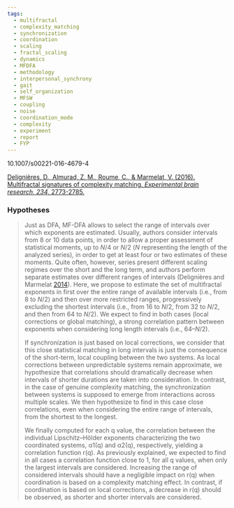 ```yaml
---
tags:
  - multifractal
  - complexity_matching
  - synchronization
  - coordination
  - scaling
  - fractal_scaling
  - dynamics
  - MFDFA
  - methodology
  - interpersonal_synchrony
  - gait
  - self_organization
  - MFSW
  - coupling
  - noise
  - coordination_mode
  - complexity
  - experiment
  - report
  - FYP
---
```

10.1007/s00221-016-4679-4

[Delignières, D., Almurad, Z. M., Roume, C., & Marmelat, V. (2016). Multifractal signatures of complexity matching. _Experimental brain research_, _234_, 2773-2785.](https://link.springer.com/article/10.1007/s00221-016-4679-4)

### Hypotheses

> Just as DFA, MF-DFA allows to select the range of intervals over which exponents are estimated. Usually, authors consider intervals from 8 or 10 data points, in order to allow a proper assessment of statistical moments, up to _N_/4 or _N_/2 (_N_ representing the length of the analyzed series), in order to get at least four or two estimates of these moments. Quite often, however, series present different scaling regimes over the short and the long term, and authors perform separate estimates over different ranges of intervals (Delignières and Marmelat [2014](https://link.springer.com/article/10.1007/s00221-016-4679-4#ref-CR7 "Delignières D, Marmelat V (2014) Strong anticipation and long-range cross-correlation: application of detrended cross-correlation analysis to human behavioral data. Phys Stat Mech Its Appl 394:47–60")). Here, we propose to estimate the set of multifractal exponents in first over the entire range of available intervals (i.e., from 8 to _N_/2) and then over more restricted ranges, progressively excluding the shortest intervals (i.e., from 16 to _N_/2, from 32 to _N_/2, and then from 64 to _N_/2). We expect to find in both cases (local corrections or global matching), a strong correlation pattern between exponents when considering long length intervals (i.e., 64–_N_/2). 
> 
> If synchronization is just based on local corrections, we consider that this close statistical matching in long intervals is just the consequence of the short-term, local coupling between the two systems. As local corrections between unpredictable systems remain approximate, we hypothesize that correlations should dramatically decrease when intervals of shorter durations are taken into consideration. In contrast, in the case of genuine complexity matching, the synchronization between systems is supposed to emerge from interactions across multiple scales. We then hypothesize to find in this case close correlations, even when considering the entire range of intervals, from the shortest to the longest.
> 
> We finally computed for each q value, the correlation between the individual Lipschitz–Hölder exponents characterizing the two coordinated systems, α1(q) and α2(q), respectively, yielding a correlation function r(q). As previously explained, we expected to find in all cases a correlation function close to 1, for all q values, when only the largest intervals are considered. Increasing the range of considered intervals should have a negligible impact on r(q) when coordination is based on a complexity matching effect. In contrast, if coordination is based on local corrections, a decrease in r(q) should be observed, as shorter and shorter intervals are considered.